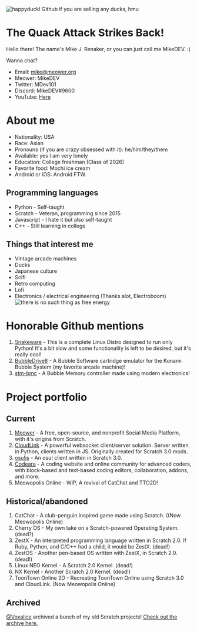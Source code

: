 ![happyduckl](https://user-images.githubusercontent.com/12957745/212131163-fc58ad67-7b74-4623-8aa1-4aa0bef393ad.PNG)
Github if you are selling any ducks, hmu

# The Quack Attack Strikes Back!

Hello there! The name's Mike J. Renaker, or you can just call me MikeDEV. :)

Wanna chat?

* Email: mike@meower.org
* Meower: MikeDEV
* Twitter: MDev101
* Discord: MikeDEV#9600
* YouTube: [Here](https://www.youtube.com/@mikedev101)

# About me
* Nationality: USA
* Race: Asian
* Pronouns (if you are crazy obsessed with it): he/him/they/them
* Available: yes I am very lonely
* Education: College freshman (Class of 2026)
* Favorite food: Mochi ice cream
* Android or iOS: Android FTW.

## Programming languages
* Python - Self-taught
* Scratch - Veteran, programming since 2015
* Javascript - I hate it but also self-taught
* C++ - Still learning in college

## Things that interest me
* Vintage arcade machines
* Ducks
* Japanese culture
* Scifi
* Retro computing
* Lofi
* Electronics / electrical engineering (Thanks alot, Electroboom)
![there is no such thing as free energy](https://user-images.githubusercontent.com/12957745/216058382-296918eb-5d55-410e-ac4b-1354f8056e3a.png)


# Honorable Github mentions
1. [Snakeware](https://github.com/joshiemoore/snakeware) - This is a complete Linux Distro designed to run only Python! It's a bit slow and some functionality is left to be desired, but it's really cool!
2. [BubbleDrive8](https://github.com/ika-musume/BubbleDrive8) - A Bubble Software cartridge emulator for the Konami Bubble System (my favorite arcade machine)!
3. [stm-bmc](https://github.com/evilwombat/stm-bmc) - A Bubble Memory controller made using modern electronics!

# Project portfolio
## Current
1. [Meower](https://github.com/meower-media-co/) - A free, open-source, and nonprofit Social Media Platform, with it's origins from Scratch.
2. [CloudLink](https://github.com/MikeDev101/cloudlink) - A powerful websocket client/server solution. Server written in Python, clients written in JS. Originally created for Scratch 3.0 mods.
3. [osu!js](https://github.com/TheEggo58/osujs-master) - An osu! client written in Scratch 3.0.
4. [Codeara](https://github.com/CodearaEditor) - A coding website and online community for advanced coders, with block-based and text-based coding editors, collaboration, addons, and more.
5. Meowopolis Online - WIP, A revival of CatChat and TTO2D!

## Historical/abandoned
1. CatChat - A club-penguin inspired game made using Scratch. ((Now Meowopolis Online)
2. Cherry OS - My own take on a Scratch-powered Operating System. (dead?)
3. ZestX - An interpreted programming language written in Scratch 2.0. If Ruby, Python, and C/C++ had a child, it would be ZestX. (dead!)
4. ZestOS - Another pen-based OS written with ZestX, in Scratch 2.0. (dead!)
5. Linux NEO Kernel - A Scratch 2.0 Kernel. (dead!)
6. NX Kernel - Another Scratch 2.0 Kernel. (dead!)
7. ToonTown Online 2D - Recreating ToonTown Online using Scratch 3.0 and CloudLink. (Now Meowopolis Online)

## Archived
[@Voxalice](https://github.com/Voxalice/) archived a bunch of my old Scratch projects! [Check out the archive here.](https://github.com/Voxalice/MikeDEV-Archive/tree/main)
